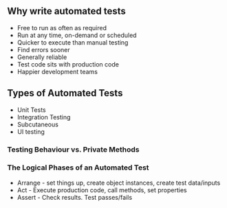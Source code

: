 ## Why write automated tests

- Free to run as often as required
- Run at any time, on-demand or scheduled
- Quicker to execute than manual testing
- Find errors sooner
- Generally reliable
- Test code sits with production code
- Happier development teams

## Types of Automated Tests

- Unit Tests
- Integration Testing
- Subcutaneous
- UI testing

### Testing Behaviour vs. Private Methods

### The Logical Phases of an Automated Test

- Arrange - set things up, create object instances, create test data/inputs
- Act - Execute production code, call methods, set properties
- Assert - Check results. Test passes/fails
